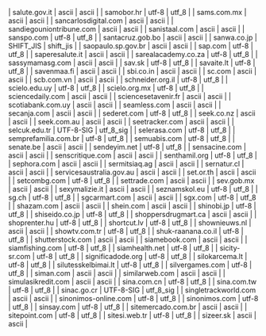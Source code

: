 | salute.gov.it | ascii | ascii |
| samobor.hr | utf-8 | utf_8 |
| sams.com.mx | ascii | ascii |
| sancarlosdigital.com | ascii | ascii |
| sandiegouniontribune.com | ascii | ascii |
| sanistaal.com | ascii | ascii |
| sanspo.com | utf-8 | utf_8 |
| santacruz.gob.bo | ascii | ascii |
| sanwa.co.jp | SHIFT_JIS | shift_jis |
| saopaulo.sp.gov.br | ascii | ascii |
| sap.com | utf-8 | utf_8 |
| saperesalute.it | ascii | ascii |
| sarealacademy.co.za | utf-8 | utf_8 |
| sassymamasg.com | ascii | ascii |
| sav.sk | utf-8 | utf_8 |
| savaite.lt | utf-8 | utf_8 |
| savenmaa.fi | ascii | ascii |
| sbi.co.in | ascii | ascii |
| sc.com | ascii | ascii |
| scb.com.vn | ascii | ascii |
| schneider.org.il | utf-8 | utf_8 |
| scielo.edu.uy | utf-8 | utf_8 |
| scielo.org.mx | utf-8 | utf_8 |
| sciencedaily.com | ascii | ascii |
| sciencesetavenir.fr | ascii | ascii |
| scotiabank.com.uy | ascii | ascii |
| seamless.com | ascii | ascii |
| secanja.com | ascii | ascii |
| sederet.com | utf-8 | utf_8 |
| seek.co.nz | ascii | ascii |
| seek.com.au | ascii | ascii |
| seetracker.com | ascii | ascii |
| selcuk.edu.tr | UTF-8-SIG | utf_8_sig |
| selerasa.com | utf-8 | utf_8 |
| semprefamilia.com.br | utf-8 | utf_8 |
| semuabis.com | utf-8 | utf_8 |
| senate.be | ascii | ascii |
| sendeyim.net | utf-8 | utf_8 |
| sensacine.com | ascii | ascii |
| senscritique.com | ascii | ascii |
| senthamil.org | utf-8 | utf_8 |
| sephora.com | ascii | ascii |
| sermitsiaq.ag | ascii | ascii |
| sernatur.cl | ascii | ascii |
| servicesaustralia.gov.au | ascii | ascii |
| set.or.th | ascii | ascii |
| setcombg.com | utf-8 | utf_8 |
| settrade.com | ascii | ascii |
| sev.gob.mx | ascii | ascii |
| sexymalizie.it | ascii | ascii |
| seznamskol.eu | utf-8 | utf_8 |
| sg.ch | utf-8 | utf_8 |
| sgcarmart.com | ascii | ascii |
| sgx.com | utf-8 | utf_8 |
| shazam.com | ascii | ascii |
| shein.com | ascii | ascii |
| shinobi.jp | utf-8 | utf_8 |
| shiseido.co.jp | utf-8 | utf_8 |
| shoppersdrugmart.ca | ascii | ascii |
| shoprenter.hu | utf-8 | utf_8 |
| shortcut.lv | utf-8 | utf_8 |
| shownieuws.nl | ascii | ascii |
| showtv.com.tr | utf-8 | utf_8 |
| shuk-raanana.co.il | utf-8 | utf_8 |
| shutterstock.com | ascii | ascii |
| siamebook.com | ascii | ascii |
| siamfishing.com | utf-8 | utf_8 |
| siamhealth.net | utf-8 | utf_8 |
| sicity-sr.com | utf-8 | utf_8 |
| significadode.org | utf-8 | utf_8 |
| silokarcema.lt | utf-8 | utf_8 |
| silutesskelbimai.lt | utf-8 | utf_8 |
| silvergames.com | utf-8 | utf_8 |
| siman.com | ascii | ascii |
| similarweb.com | ascii | ascii |
| simulasikredit.com | ascii | ascii |
| sina.com.cn | utf-8 | utf_8 |
| sina.com.tw | utf-8 | utf_8 |
| sinac.go.cr | UTF-8-SIG | utf_8_sig |
| singletrackworld.com | ascii | ascii |
| sinonimos-online.com | utf-8 | utf_8 |
| sinonimos.com | utf-8 | utf_8 |
| sinsay.com | utf-8 | utf_8 |
| sitemercado.com.br | ascii | ascii |
| sitepoint.com | utf-8 | utf_8 |
| sitesi.web.tr | utf-8 | utf_8 |
| sizeer.sk | ascii | ascii |
